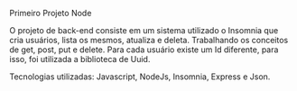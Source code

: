 Primeiro Projeto Node

O projeto de back-end consiste em um sistema utilizado o Insomnia que cria usuários, lista os mesmos, atualiza e deleta. Trabalhando os conceitos de get, post, put e delete. Para cada usuário existe um Id diferente, para isso, foi utilizada a biblioteca de Uuid. 

Tecnologias utilizadas: Javascript, NodeJs, Insomnia, Express e Json. 
